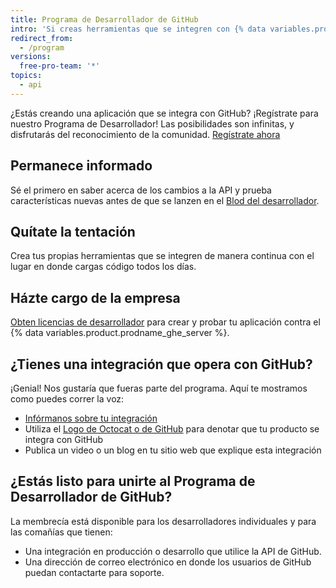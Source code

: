 ```yaml
---
title: Programa de Desarrollador de GitHub
intro: 'Si creas herramientas que se integren con {% data variables.product.prodname_dotcom %}, puedes unirte al Programa de Desarrollador de {% data variables.product.prodname_dotcom %}.'
redirect_from:
  - /program
versions:
  free-pro-team: '*'
topics:
  - api
---
```


¿Estás creando una aplicación que se integra con GitHub? ¡Regístrate para nuestro Programa de Desarrollador! Las posibilidades son infinitas, y disfrutarás del reconocimiento de la comunidad. [Regístrate ahora](https://github.com/developer/register)

## Permanece informado

Sé el primero en saber acerca de los cambios a la API y prueba características nuevas antes de que se lanzen en el [Blod del desarrollador](https://developer.github.com/changes/).

## Quítate la tentación

Crea tus propias herramientas que se integren de manera continua con el lugar en donde cargas código todos los días.

## Házte cargo de la empresa

[Obten licencias de desarrollador](http://github.com/contact?form%5Bsubject%5D=Development+licenses) para crear y probar tu aplicación contra el {% data variables.product.prodname_ghe_server %}.


## ¿Tienes una integración que opera con GitHub?

¡Genial! Nos gustaría que fueras parte del programa. Aquí te mostramos como puedes correr la voz:</p>
* [Infórmanos sobre tu integración](https://github.com/contact?form[subject]=New+GitHub+Integration)
* Utiliza el [Logo de Octocat o de GitHub](https://github.com/logos) para denotar que tu producto se integra con GitHub
* Publica un video o un blog en tu sitio web que explique esta integración

## ¿Estás listo para unirte al Programa de Desarrollador de GitHub?</h3>

La membrecía está disponible para los desarrolladores individuales y para las comañías que tienen:

* Una integración en producción o desarrollo que utilice la API de GitHub.
* Una dirección de correo electrónico en donde los usuarios de GitHub puedan contactarte para soporte.
